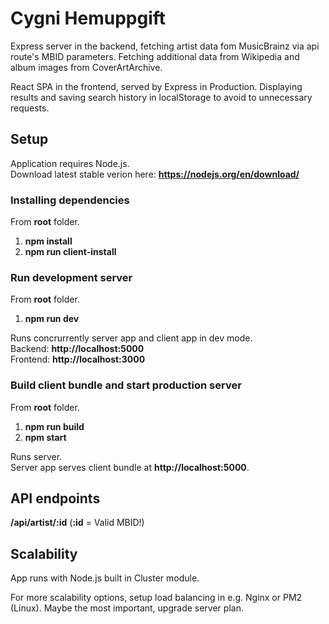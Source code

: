 # Cygni Hemuppgift

Express server in the backend, fetching artist data fom MusicBrainz via api route's MBID parameters. Fetching additional data from Wikipedia and album images from CoverArtArchive.

React SPA in the frontend, served by Express in Production. Displaying results and saving search history in localStorage to avoid to unnecessary requests.

## Setup

Application requires Node.js.  
Download latest stable verion here: **https://nodejs.org/en/download/**

### Installing dependencies

From **root** folder.

1. **npm install**
1. **npm run client-install**

### Run development server

From **root** folder.

1. **npm run dev**

Runs concrurrently server app and client app in dev mode.  
Backend: **http://localhost:5000**  
Frontend: **http://localhost:3000**  

### Build client bundle and start production server

From **root** folder.

1. **npm run build**
1. **npm start**

Runs server.  
Server app serves client bundle at **http://localhost:5000**.

## API endpoints

**/api/artist/:id** (**:id** = Valid MBID!)

## Scalability

App runs with Node.js built in Cluster module. 

For more scalability options, setup load balancing in e.g. Nginx or PM2 (Linux). Maybe the most important, upgrade server plan.
